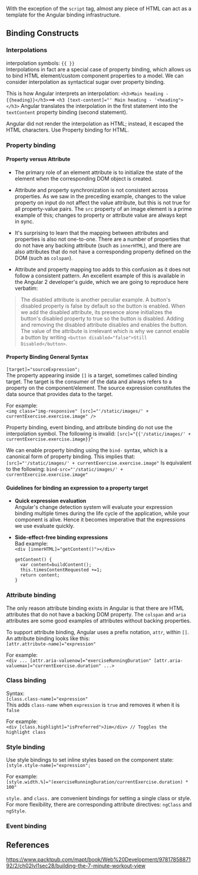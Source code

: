 With the exception of the `script` tag, almost any piece of HTML can act as a template for the Angular binding infrastructure.

## Binding Constructs
### Interpolations
interpolation symbols: `{{ }}`  
Interpolations in fact are a special case of property binding, which allows us to bind HTML element/custom component properties to a model. We can consider interpolation as syntactical sugar over property binding.   

This is how Angular interprets an interpolation: `<h3>Main heading - {{heading}}</h3>`==> `<h3 [text-content]="' Main heading - '+heading"></h3>` Angular translates the interpolation in the first statement into the `textContent` property binding (second statement).  

Angular did not render the interpolation as HTML; instead, it escaped the HTML characters.
Use Property binding for HTML.

### Property binding
#### **Property versus Attribute**  
- The primary role of an element attribute is to initialize the state of the element when the corresponding DOM object is created.  

- Attribute and property synchronization is not consistent across properties. As we saw in the preceding example, changes to the value property on input do not affect the value attribute, but this is not true for all property-value pairs. The `src` property of an image element is a prime example of this; changes to property or attribute value are always kept in sync.  

- It's surprising to learn that the mapping between attributes and properties is also not one-to-one. There are a number of properties that do not have any backing attribute (such as `innerHTML`), and there are also attributes that do not have a corresponding property defined on the DOM (such as `colspan`).

- Attribute and property mapping too adds to this confusion as it does not follow a consistent pattern. An excellent example of this is available in the Angular 2 developer's guide, which we are going to reproduce here verbatim:  
>The disabled attribute is another peculiar example. A button's disabled property is false by default so the button is enabled. When we add the disabled attribute, its presence alone initializes the button's disabled property to true so the button is disabled. Adding and removing the disabled attribute disables and enables the button. The value of the attribute is irrelevant which is why we cannot enable a button by writing `<button disabled="false">Still Disabled</button>`.

#### **Property Binding General Syntax**  
`[target]="sourceExpression"; `  
The property appearing inside `[]` is a target, sometimes called binding target. The target is the consumer of the data and always refers to a property on the component/element. The source expression constitutes the data source that provides data to the target.

For example:  
`<img class="img-responsive" [src]="'/static/images/' + currentExercise.exercise.image" />
`  

Property binding, event binding, and attribute binding do not use the interpolation symbol. The following is invalid: `[src]="{{'/static/images/' + currentExercise.exercise.image}}"`

We can enable property binding using the `bind-` syntax, which is a canonical form of property binding. This implies that: `[src]="'/static/images/' + currentExercise.exercise.image"` Is equivalent to the following: `bind-src="'/static/images/' + currentExercise.exercise.image"`


#### **Guidelines for binding an expression to a property target**  
- **Quick expression evaluation**  
 Angular's change detection system will evaluate your expression binding multiple times during the life cycle of the application, while your component is alive. Hence it becomes imperative that the expressions we use evaluate quickly.

- **Side-effect-free binding expressions**  
Bad example:    
`<div [innerHTML]="getContent()"></div>`

  ```
  getContent() {
    var content=buildContent();
    this.timesContentRequested +=1;
    return content;
  }
  ```


### Attribute binding
The only reason attribute binding exists in Angular is that there are HTML attributes that do not have a backing DOM property. The `colspan` and `aria` attributes are some good examples of attributes without backing properties.

To support attribute binding, Angular uses a prefix notation, `attr`, within `[]`. An attribute binding looks like this:  
`[attr.attribute-name]="expression" `  

For example:  
`<div ... [attr.aria-valuenow]="exerciseRunningDuration" [attr.aria-valuemax]="currentExercise.duration" ...> `


### Class binding
Syntax:  
`[class.class-name]="expression"`   
This adds `class-name` when `expression` is `true` and removes it when it is `false`  

For example:  
`<div [class.highlight]="isPreferred">Jim</div> // Toggles the highlight class`


### Style binding
Use style bindings to set inline styles based on the component state:  
`[style.style-name]="expression";`  

For example:  
`[style.width.%]="(exerciseRunningDuration/currentExercise.duration) * 100" `

`style.` and `class.` are convenient bindings for setting a single class or style. For more flexibility, there are corresponding attribute directives: `ngClass` and `ngStyle`.


### Event binding


## References
https://www.packtpub.com/mapt/book/Web%20Development/9781785887192/2/ch02lvl1sec28/building-the-7-minute-workout-view
